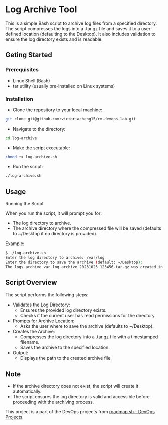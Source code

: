 # Log Archive Tool

This is a simple Bash script to archive log files from a specified directory. The script compresses the logs into a .tar.gz file and saves it to a user-defined location (defaulting to the Desktop). It also includes validation to ensure the log directory exists and is readable.

## Geting Started

### Prerequisites

- Linux Shell (Bash)
- tar utility (usually pre-installed on Linux systems)

### Installation
- Clone the repository to your local machine:

```bash
git clone git@github.com:victoriacheng15/rm-devops-lab.git
```
- Navigate to the directory:

```bash
cd log-archive
```
- Make the script executable:

```bash
chmod +x log-archive.sh
```
- Run the script:

```bash
./log-archive.sh
```

## Usage

Running the Script

When you run the script, it will prompt you for:
 - The log directory to archive.
 - The archive directory where the compressed file will be saved (defaults to ~/Desktop if no directory is provided).

Example:

```bash
$ ./log-archive.sh
Enter the log directory to archive: /var/log
Enter the directory to save the archive (default: ~/Desktop): 
The logs archive var_log_archive_20231025_123456.tar.gz was created in /home/username/Desktop
```

## Script Overview

The script performs the following steps:
- Validates the Log Directory:
  - Ensures the provided log directory exists.
  - Checks if the current user has read permissions for the directory.
- Prompts for Archive Location:
  - Asks the user where to save the archive (defaults to ~/Desktop).
- Creates the Archive:
  - Compresses the log directory into a .tar.gz file with a timestamped filename.
  - Saves the archive to the specified location.
- Output:
  - Displays the path to the created archive file.

## Note

- If the archive directory does not exist, the script will create it automatically.
- The script ensures the log directory is valid and accessible before proceeding with the archiving process.

This project is a part of the DevOps projects from [roadmap.sh - DevOps Projects](https://roadmap.sh/projects/log-archive-tool).